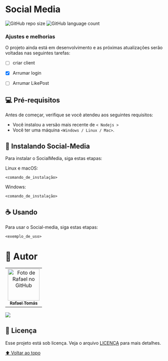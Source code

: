 # Social Media

![GitHub repo size](https://img.shields.io/github/repo-size/RafaelTomas/Social-Media?style=flat&logo=appveyor)
![GitHub language count](https://img.shields.io/github/languages/count/RafaelTomas/Social-Media?style=flat&logo=appveyor)

<!--
<img src="exemplo-image.png" alt="exemplo imagem">

> Linha adicional de texto informativo sobre o que o projeto faz. Sua introdução deve ter cerca de 2 ou 3 linhas. Não exagere, as pessoas não vão ler. -->

### Ajustes e melhorias

O projeto ainda está em desenvolvimento e as próximas atualizações serão voltadas nas seguintes tarefas:

- [ ] criar client
- [x] Arrumar login
- [ ] Arrumar LikePost


## 💻 Pré-requisitos

Antes de começar, verifique se você atendeu aos seguintes requisitos:
<!---Estes são apenas requisitos de exemplo. Adicionar, duplicar ou remover conforme necessário--->
* Você instalou a versão mais recente de `< Nodejs >`
* Você ter uma máquina `<Windows / Linux / Mac>`.


## 🚀 Instalando Social-Media

Para instalar o SocialMedia, siga estas etapas:

Linux e macOS:
```
<comando_de_instalação>
```

Windows:
```
<comando_de_instalação>
```

## ☕ Usando

Para usar o Social-media, siga estas etapas:

```
<exemplo_de_uso>
```

# 🤝 Autor

<table>
  <tr>
    <td align="center">
      <a href="#">
        <img src="https://avatars.githubusercontent.com/u/73807228?v=4" width="100px;" alt="Foto de Rafael no GitHub"/><br>
        <sub>
          <b>Rafael Tomás</b>
        </sub>
      </a>
    </td>

  </tr>
</table>

  <a href="https://www.linkedin.com/in/rafaeltomass/" target="_blank"><img src="https://img.shields.io/badge/-LinkedIn-%230077B5?style=for-the-badge&logo=linkedin&logoColor=white" target="_blank"></a>


## 📝 Licença

Esse projeto está sob licença. Veja o arquivo [LICENÇA](LICENSE.md) para mais detalhes.

[⬆ Voltar ao topo](#SocialMedia)<br>
